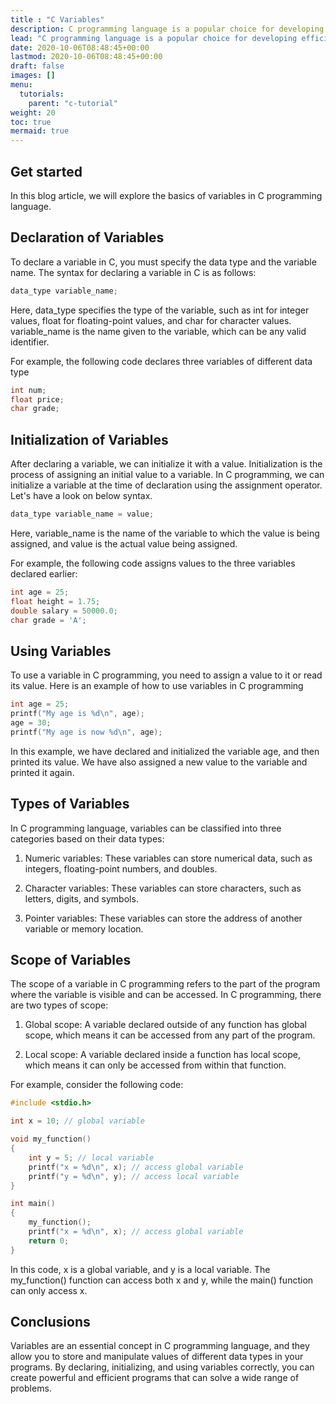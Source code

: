 ```yaml
---
title : "C Variables"
description: C programming language is a popular choice for developing efficient and high-performance software applications. One of the fundamental concepts in C programming is the use of variables, which are essentially named memory locations that store values of different data types. In this blog article, we will explore the basics of variables in C programming language."
lead: "C programming language is a popular choice for developing efficient and high-performance software applications. One of the fundamental concepts in C programming is the use of variables, which are essentially named memory locations that store values of different data types. In this blog article, we will explore the basics of variables in C programming language."
date: 2020-10-06T08:48:45+00:00
lastmod: 2020-10-06T08:48:45+00:00
draft: false
images: []
menu:
  tutorials:
    parent: "c-tutorial"
weight: 20
toc: true
mermaid: true
---
```


## Get started
In this blog article, we will explore the basics of variables in C programming language.


## Declaration of Variables
To declare a variable in C, you must specify the data type and the variable name. The syntax for declaring a variable in C is as follows:

```c
data_type variable_name;
```

Here, data_type specifies the type of the variable, such as int for integer values, float for floating-point values, and char for character values. variable_name is the name given to the variable, which can be any valid identifier.

For example, the following code declares three variables of different data type


```c
int num;
float price;
char grade;
```

## Initialization of Variables
After declaring a variable, we can initialize it with a value. Initialization is the process of assigning an initial value to a variable. In C programming, we can initialize a variable at the time of declaration using the assignment operator. Let's have a look on below syntax.

```c
data_type variable_name = value;
```

Here, variable_name is the name of the variable to which the value is being assigned, and value is the actual value being assigned.

For example, the following code assigns values to the three variables declared earlier:

```c
int age = 25;
float height = 1.75;
double salary = 50000.0;
char grade = 'A';
```

## Using Variables 
To use a variable in C programming, you need to assign a value to it or read its value. Here is an example of how to use variables in C programming

```c
int age = 25;
printf("My age is %d\n", age);
age = 30;
printf("My age is now %d\n", age);
```

In this example, we have declared and initialized the variable age, and then printed its value. We have also assigned a new value to the variable and printed it again.



## Types of Variables
In C programming language, variables can be classified into three categories based on their data types:

1. Numeric variables: These variables can store numerical data, such as integers, floating-point numbers, and doubles.

2. Character variables: These variables can store characters, such as letters, digits, and symbols.

3. Pointer variables: These variables can store the address of another variable or memory location.


## Scope of Variables
The scope of a variable in C programming refers to the part of the program where the variable is visible and can be accessed. In C programming, there are two types of scope:

1. Global scope: A variable declared outside of any function has global scope, which means it can be accessed from any part of the program.

2. Local scope: A variable declared inside a function has local scope, which means it can only be accessed from within that function.

For example, consider the following code:

```c
#include <stdio.h>

int x = 10; // global variable

void my_function()
{
    int y = 5; // local variable
    printf("x = %d\n", x); // access global variable
    printf("y = %d\n", y); // access local variable
}

int main()
{
    my_function();
    printf("x = %d\n", x); // access global variable
    return 0;
}
```

In this code, x is a global variable, and y is a local variable. The my_function() function can access both x and y, while the main() function can only access x.


## Conclusions
Variables are an essential concept in C programming language, and they allow you to store and manipulate values of different data types in your programs. By declaring, initializing, and using variables correctly, you can create powerful and efficient programs that can solve a wide range of problems.


